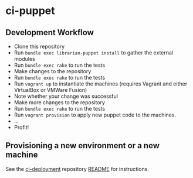 # ci-puppet

## Development Workflow

- Clone this repository
- Run `bundle exec librarian-puppet install` to gather the external modules
- Run `bundle exec rake` to run the tests
- Make changes to the repository
- Run `bundle exec rake` to run the tests
- Run `vagrant up` to instantiate the machines (requires Vagrant and either VirtualBox or VMWare Fusion)
- Note whether your change was successful
- Make more changes to the repository
- Run `bundle exec rake` to run the tests
- Run `vagrant provision` to apply new puppet code to the machines.
- ...
- Profit!

## Provisioning a new environment or a new machine

See the [ci-deployment][] repository [README][] for instructions.

[ci-deployment]: https://github.gds/gds/ci-deployment
[README]: https://github.gds/gds/ci-deployment/blob/master/README.md
